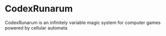 # CodexRunarum

CodexRunarum is an infinitely variable magic system for computer games powered by cellular automata
